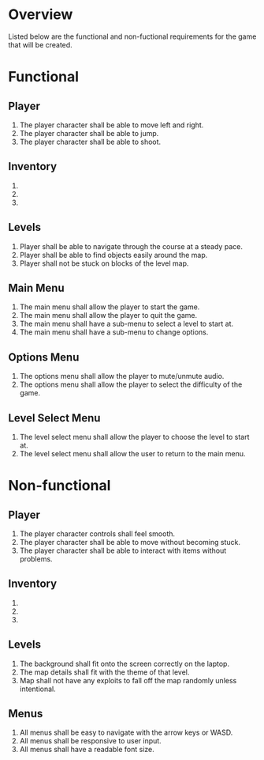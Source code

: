# Overview

Listed below are the functional and non-fuctional requirements for the
game that will be created.

# Functional

## Player
1. The player character shall be able to move left and right.
2. The player character shall be able to jump.
3. The player character shall be able to shoot.

## Inventory
1.
2.
3.

## Levels
1. Player shall be able to navigate through the course at a steady pace. 
2. Player shall be able to find objects easily around the map. 
3. Player shall not be stuck on blocks of the level map. 

## Main Menu
1. The main menu shall allow the player to start the game.
2. The main menu shall allow the player to quit the game.
3. The main menu shall have a sub-menu to select a level to start at.
4. The main menu shall have a sub-menu to change options.

## Options Menu
1. The options menu shall allow the player to mute/unmute audio.
2. The options menu shall allow the player to select the difficulty of the game.


## Level Select Menu
1. The level select menu shall allow the player to choose the level to start at.
2. The level select menu shall allow the user to return to the main menu.

# Non-functional

## Player
1. The player character controls shall feel smooth.
2. The player character shall be able to move without becoming stuck.
3. The player character shall be able to interact with items without problems.

## Inventory
1.
2.
3.

## Levels
1. The background shall fit onto the screen correctly on the laptop. 
2. The map details shall fit with the theme of that level.  
3. Map shall not have any exploits to fall off the map randomly unless intentional. 

## Menus
1. All menus shall be easy to navigate with the arrow keys or WASD.
2. All menus shall be responsive to user input.
3. All menus shall have a readable font size.
